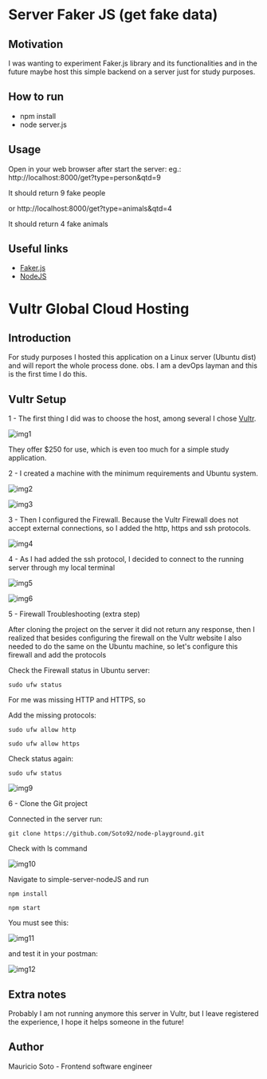 # Server Faker JS (get fake data)

## Motivation

I was wanting to experiment Faker.js library and its functionalities and in the future maybe host this simple backend on a server just for study purposes.

## How to run

- npm install
- node server.js

## Usage

Open in your web browser after start the server:
eg.: http://localhost:8000/get?type=person&qtd=9

It should return 9 fake people

or http://localhost:8000/get?type=animals&qtd=4

It should return 4 fake animals

## Useful links

- [Faker.js](https://fakerjs.dev/)
- [NodeJS](https://nodejs.org/api/url.html#url_url_format_urlobject)

# Vultr Global Cloud Hosting

## Introduction

For study purposes I hosted this application on a Linux server (Ubuntu dist) and will report the whole process done.
obs. I am a devOps layman and this is the first time I do this.

## Vultr Setup

1 - The first thing I did was to choose the host, among several I chose [Vultr](https://www.vultr.com/).

![img1](/simple-server-nodeJS/images/01.png)

They offer $250 for use, which is even too much for a simple study application.

2 - I created a machine with the minimum requirements and Ubuntu system.

![img2](/simple-server-nodeJS/images/02.png)

![img3](/simple-server-nodeJS/images/03.png)

3 - Then I configured the Firewall.
Because the Vultr Firewall does not accept external connections, so I added the http, https and ssh protocols.

![img4](/simple-server-nodeJS/images/04.png)

4 - As I had added the ssh protocol, I decided to connect to the running server through my local terminal

![img5](/simple-server-nodeJS/images/05.png)

![img6](/simple-server-nodeJS/images/06.png)

5 - Firewall Troubleshooting (extra step)

After cloning the project on the server it did not return any response,
then I realized that besides configuring the firewall on the Vultr website
I also needed to do the same on the Ubuntu machine,
so let's configure this firewall and add the protocols

Check the Firewall status in Ubuntu server:

```
sudo ufw status
```

For me was missing HTTP and HTTPS, so

Add the missing protocols:

```
sudo ufw allow http
```

```
sudo ufw allow https
```

Check status again:

```
sudo ufw status
```

![img9](/simple-server-nodeJS/images/09.png)

6 - Clone the Git project

Connected in the server run:

```
git clone https://github.com/Soto92/node-playground.git
```

Check with ls command

![img10](/simple-server-nodeJS/images/10.png)

Navigate to simple-server-nodeJS and run

```
npm install
```

```
npm start
```

You must see this:

![img11](/simple-server-nodeJS/images/11.png)

and test it in your postman:

![img12](/simple-server-nodeJS/images/12.png)

## Extra notes

Probably I am not running anymore this server in Vultr,
but I leave registered the experience, I hope it helps someone in the future!

## Author

Mauricio Soto - Frontend software engineer
